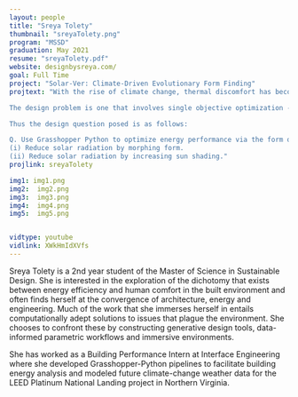 ```yaml
---
layout: people
title: "Sreya Tolety"
thumbnail: "sreyaTolety.png"
program: "MSSD"
graduation: May 2021
resume: "sreyaTolety.pdf"
website: designbysreya.com/
goal: Full Time
project: "Solar-Ver: Climate-Driven Evolutionary Form Finding"
projtext: "With the rise of climate change, thermal discomfort has become a primary concern in high-performance buildings.

The design problem is one that involves single objective optimization - it requires the use of Grasshopper-Python scripting to generate a form, given a set of constraints, that is the most optimal in terms of energy performance, and to reduce the solar radiation on the façade of a building.

Thus the design question posed is as follows:

Q. Use Grasshopper Python to optimize energy performance via the form of a building, i.e,
(i) Reduce solar radiation by morphing form.
(ii) Reduce solar radiation by increasing sun shading."
projlink: sreyaTolety

img1: img1.png
img2:  img2.png
img3:  img3.png
img4:  img4.png
img5:  img5.png


vidtype: youtube
vidlink: XWkHmIdXVfs
---
```


Sreya Tolety is a 2nd year student of the Master of Science in Sustainable Design. She is interested in the exploration of the dichotomy that exists between energy efficiency and human comfort in the built environment and often finds herself at the convergence of architecture, energy and engineering.
Much of the work that she immerses herself in entails computationally adept solutions to issues that plague the environment. She chooses to confront these by constructing generative design tools, data-informed parametric workflows and immersive environments.

She has worked as a Building Performance Intern at Interface Engineering where she developed Grasshopper-Python pipelines to facilitate building energy analysis and modeled future climate-change weather data for the LEED Platinum National Landing project in Northern Virginia.
